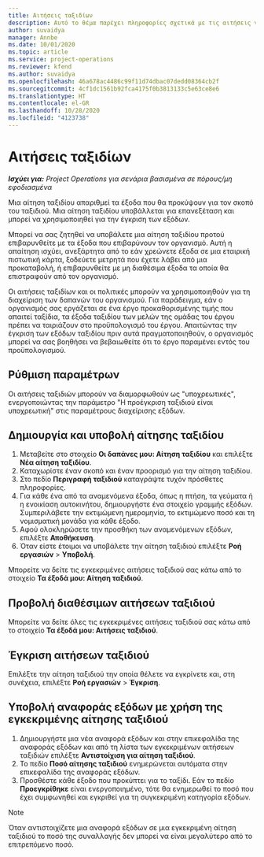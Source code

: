 ```yaml
---
title: Αιτήσεις ταξιδίων
description: Αυτό το θέμα παρέχει πληροφορίες σχετικά με τις αιτήσεις για ταξίδια.
author: suvaidya
manager: Annbe
ms.date: 10/01/2020
ms.topic: article
ms.service: project-operations
ms.reviewer: kfend
ms.author: suvaidya
ms.openlocfilehash: 46a678ac4486c99f11d74dbac07dedd08364cb2f
ms.sourcegitcommit: 4cf1dc1561b92fca4175f0b3813133c5e63ce8e6
ms.translationtype: HT
ms.contentlocale: el-GR
ms.lasthandoff: 10/28/2020
ms.locfileid: "4123738"
---
```

# <a name="travel-requisitions"></a>Αιτήσεις ταξιδίων

_**Ισχύει για:** Project Operations για σενάρια βασισμένα σε πόρους/μη εφοδιασμένα_

Μια αίτηση ταξιδίου απαριθμεί τα έξοδα που θα προκύψουν για τον σκοπό του ταξιδιού. Μια αίτηση ταξιδίου υποβάλλεται για επανεξέταση και μπορεί να χρησιμοποιηθεί για την έγκριση των εξόδων.

Μπορεί να σας ζητηθεί να υποβάλετε μια αίτηση ταξιδίου προτού επιβαρυνθείτε με τα έξοδα που επιβαρύνουν τον οργανισμό. Αυτή η απαίτηση ισχύει, ανεξάρτητα από το εάν χρεώνετε έξοδα σε μια εταιρική πιστωτική κάρτα, ξοδεύετε μετρητά που έχετε λάβει από μια προκαταβολή, ή επιβαρυνθείτε με μη διαθέσιμα έξοδα τα οποία θα επιστραφούν από τον οργανισμό.

Οι αιτήσεις ταξιδίων και οι πολιτικές μπορούν να χρησιμοποιηθούν για τη διαχείριση των δαπανών του οργανισμού. Για παράδειγμα, εάν ο οργανισμός σας εργάζεται σε ένα έργο προκαθορισμένης τιμής που απαιτεί ταξίδια, τα έξοδα ταξιδίου των μελών της ομάδας του έργου πρέπει να ταιριάζουν στο προϋπολογισμό του έργου. Απαιτώντας την έγκριση των εξόδων ταξιδίου πριν αυτά πραγματοποιηθούν, ο οργανισμός μπορεί να σας βοηθήσει να βεβαιωθείτε ότι το έργο παραμένει εντός του προϋπολογισμού.

## <a name="configuration"></a>Ρύθμιση παραμέτρων 

Οι αιτήσεις ταξιδιών μπορούν να διαμορφωθούν ως "υποχρεωτικές", ενεργοποιώντας την παράμετρο "Η προέγκριση ταξιδιού είναι υποχρεωτική" στις παραμέτρους διαχείρισης εξόδων. 

## <a name="create-and-submit-a-travel-requisition"></a>Δημιουργία και υποβολή αίτησης ταξιδίου

1. Μεταβείτε στο στοιχείο **Οι δαπάνες μου: Αίτηση ταξιδίου** και επιλέξτε **Νέα αίτηση ταξιδίου**.
2. Καταχωρίστε έναν σκοπό και έναν προορισμό για την αίτηση ταξιδίου.
3. Στο πεδίο **Περιγραφή ταξιδιού** καταγράψτε τυχόν πρόσθετες πληροφορίες. 
4. Για κάθε ένα από τα αναμενόμενα έξοδα, όπως η πτήση, τα γεύματα ή η ενοικίαση αυτοκινήτου, δημιουργήστε ένα στοιχείο γραμμής εξόδων. Συμπεριλάβετε την εκτιμώμενη ημερομηνία, το εκτιμώμενο ποσό και τη νομισματική μονάδα για κάθε έξοδο. 
5. Αφού ολοκληρώσετε την προσθήκη των αναμενόμενων εξόδων, επιλέξτε **Αποθήκευση**.
6. Όταν είστε έτοιμοι να υποβάλετε την αίτηση ταξιδιού επιλέξτε **Ροή εργασιών** > **Υποβολή**.

Μπορείτε να δείτε τις εγκεκριμένες αιτήσεις ταξιδιού σας κάτω από το στοιχείο **Τα έξοδά μου: Αίτηση ταξιδιού**. 

## <a name="view-available-travel-requisitions"></a>Προβολή διαθέσιμων αιτήσεων ταξιδιού

Μπορείτε να δείτε όλες τις εγκεκριμένες αιτήσεις ταξιδιού σας κάτω από το στοιχείο **Τα έξοδά μου: Αιτήσεις ταξιδιού**.

## <a name="approve-travel-requisitions"></a>Έγκριση αιτήσεων ταξιδιού

Επιλέξτε την αίτηση ταξιδιού την οποία θέλετε να εγκρίνετε και, στη συνέχεια, επιλέξτε **Ροή εργασιών** > **Έγκριση**.  

## <a name="submit-an-expense-report-using-your-approved-travel-requisition"></a>Υποβολή αναφοράς εξόδων με χρήση της εγκεκριμένης αίτησης ταξιδιού

1. Δημιουργήστε μια νέα αναφορά εξόδων και στην επικεφαλίδα της αναφοράς εξόδων και από τη λίστα των εγκεκριμένων αιτήσεων ταξιδιών επιλέξτε **Αντιστοίχιση για αίτηση ταξιδιού**.
2. Το πεδίο **Ποσό αίτησης ταξιδιού** ενημερώνεται αυτόματα στην επικεφαλίδα της αναφοράς εξόδων.
3. Προσθέστε κάθε έξοδο που προκύπτει για το ταξίδι. Εάν το πεδίο **Προεγκρίθηκε** είναι ενεργοποιημένο, τότε θα ενημερωθεί το ποσό που έχει συμφωνηθεί και εγκριθεί για τη συγκεκριμένη κατηγορία εξόδων.

> [!NOTE]
> Όταν αντιστοιχίζετε μια αναφορά εξόδων σε μια εγκεκριμένη αίτηση ταξιδιού το ποσό της συναλλαγής δεν μπορεί να είναι μεγαλύτερο από το επιτρεπόμενο ποσό. 
